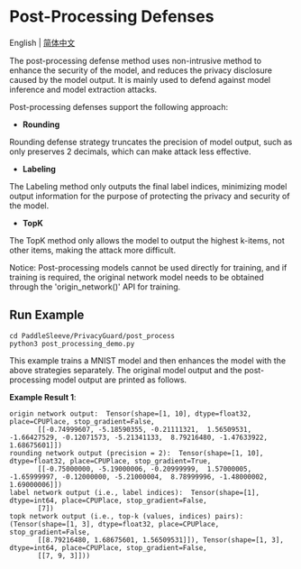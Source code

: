 # Post-Processing Defenses
English | [简体中文](./README_cn.md)

The post-processing defense method uses non-intrusive method to enhance the security of the model, and reduces the privacy disclosure caused by the model output. It is mainly used to defend against model inference and model extraction attacks.

Post-processing defenses support the following approach:

- **Rounding**

Rounding defense strategy truncates the precision of model output, such as only preserves 2 decimals, which can make attack less effective.

- **Labeling**

The Labeling method only outputs the final label indices, minimizing model output information for the purpose of protecting the privacy and security of the model.

- **TopK**

The TopK method only allows the model to output the highest k-items, not other items, making the attack more difficult.

Notice: Post-processing models cannot be used directly for training, and if training is required, the original network model needs to be obtained through the 'origin_network()' API for training.

## Run Example

```shell
cd PaddleSleeve/PrivacyGuard/post_process
python3 post_processing_demo.py

```

This example trains a MNIST model and then enhances the model with the above strategies separately. The original model output and the post-processing model output are printed as follows.


**Example Result 1**:

```
origin network output:  Tensor(shape=[1, 10], dtype=float32, place=CPUPlace, stop_gradient=False,
       [[-0.74999607, -5.18590355, -0.21111321,  1.56509531, -1.66427529, -0.12071573, -5.21341133,  8.79216480, -1.47633922,  1.68675601]])
rounding network output (precision = 2):  Tensor(shape=[1, 10], dtype=float32, place=CPUPlace, stop_gradient=True,
       [[-0.75000000, -5.19000006, -0.20999999,  1.57000005, -1.65999997, -0.12000000, -5.21000004,  8.78999996, -1.48000002,  1.69000006]])
label network output (i.e., label indices):  Tensor(shape=[1], dtype=int64, place=CPUPlace, stop_gradient=False,
       [7])
topk network output (i.e., top-k (values, indices) pairs):  (Tensor(shape=[1, 3], dtype=float32, place=CPUPlace, stop_gradient=False,
       [[8.79216480, 1.68675601, 1.56509531]]), Tensor(shape=[1, 3], dtype=int64, place=CPUPlace, stop_gradient=False,
       [[7, 9, 3]]))
```

